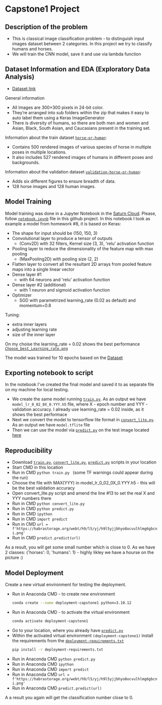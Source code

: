 # Capstone1 Project


## Description of the problem
- This is classical image classification problem - to distinguish input images dataset between 2 categories. In this project we try to classify humans and horses.
- We will train the CNN model, save it and use via lambda function


## Dataset Information and EDA (Exploratory Data Analysis)
- [Dataset link](http://laurencemoroney.com/horses-or-humans-dataset)

General information
- All Images are 300×300 pixels in 24-bit color.
- They’re arranged into sub folders within the zip that makes it easy to auto label them using a Keras ImageGenerator
- There is diversity of humans, so there are both men and women and Asian, Black, South Asian, and Caucasians present in the training set.

Information about the train dataset [`horse-or-human`](horse-or-human):
- Contains 500 rendered images of various species of horse in multiple poses in multiple locations.
- It also includes 527 rendered images of humans in different poses and backgrounds.

Information about the validation dataset [`validation-horse-or-human`](validation-horse-or-human):
- Adds six different figures to ensure breadth of data.
- 128 horse images and 128 human images.


## Model Training
Model training was done in a Jupyter Notebook in the [Saturn Cloud](https://app.community.saturnenterprise.io/dash/o/community/resources). Please, follow [`notebook.ipynb`](notebook.ipynb) file in this github project. In this notebook I took as example a model from homework #8, it is based on Keras:
- The shape for input should be (150, 150, 3)
- Convolutional layer to produce a tensor of outputs
  - (Conv2D) with 32 filters, Kernel size (3, 3), 'relu' activation function
- Pooling layer to reduce the dimensionality of the feature map with max pooling
  - (MaxPooling2D) with pooling size (2, 2)
- Flatten layer to convert all the resultant 2D arrays from pooled feature maps into a single linear vector
- Dense layer #1
  - with 64 neurons and 'relu' activation function
- Dense layer #2 (additional)
  - with 1 neuron and sigmoid activation function
- Optimizer
  - SGD with parametrized learning_rate (0.02 as default) and momentum=0.8
 
Tuning:
- extra inner layers
- adjusting learning rate
- size of the inner layer

On my choise the learning_rate = 0.02 shows the best performance [`Choose_best_Learning_rate.png`](Choose_best_Learning_rate.png)


The model was trained for 10 epochs based on the [Dataset](http://laurencemoroney.com/horses-or-humans-dataset)


## Exporting notebook to script
In the notebook I've created the final model and saved it to as separate file on my machine for local testing.
- We create the same model running [`train.py`](train.py). As an output we have `model_lr_0_02_0X_0.YYY.h5` file, where X - epoch number and YYY - validation accuracy. I already use learning_rate = 0.02 inside, as it shows the best performace
- Next we convert the model to tensorflow lite format in [`convert_lite.py`](convert_lite.py). As an output we have `model.tflite` file
- Then we can use the model via [`predict.py`](predict.py) on the test image located [here](https://habrastorage.org/webt/h9/l5/yj/h9l5yjjbhyo8ocvulhlmg6gbcni.png)


## Reproducibility
- Download [`train.py`](train.py), [`convert_lite.py`](convert_lite.py), [`predict.py`](predict.py) scripts in your location
- Start CMD in this location
- Run in CMD ```python train.py ``` (some TF warnings could appear during the run)
- Choose the file with MAX(YYY) in model_lr_0_02_0X_0.YYY.h5 - this will be the best validation accuracy
- Open convert_lite.py script and amend the line #13 to set the real X and YYY numbers there 
- Run in CMD ```python convert_lite.py ```
- Run in CMD ```python predict.py ```
- Run in CMD ```ipython ```
- Run in CMD ```import predict ```
- Run in CMD ```url = f'https://habrastorage.org/webt/h9/l5/yj/h9l5yjjbhyo8ocvulhlmg6gbcni.png' ```
- Run in CMD ```predict.predict(url) ```

As a result, you will get some small number which is close to 0. As we have 2 classes: {'horses': 0, 'humans': 1} - highly likley we have a hourse on the picture :) 


## Model Deployment
Create a new virtual environment for testing the deployment.

- Run in Anaconda CMD - to create new environment 
    ```bash
    conda create --name deployment-capstone1 python=3.10.12
    ```	
- Run in Anaconda CMD - to activate the virtual environment
    ```bash
    conda activate deployment-capstone1
    ```
- Go to your location, where you already have [`predict.py`](predict.py)
- Within the activated virtual environment `(deployment-capstone1)` install the requirements from the [`deployment-requirements.txt`](deployment-requirements.txt) 
    ```bash
    pip install -r deployment-requirements.txt
    ```
- Run in Anaconda CMD ```python predict.py ```
- Run in Anaconda CMD ```ipython ```
- Run in Anaconda CMD ```import predict ```
- Run in Anaconda CMD ```url = f'https://habrastorage.org/webt/h9/l5/yj/h9l5yjjbhyo8ocvulhlmg6gbcni.png' ```
- Run in Anaconda CMD ```predict.predict(url) ```

A a result you again will get the classification number close to 0.
